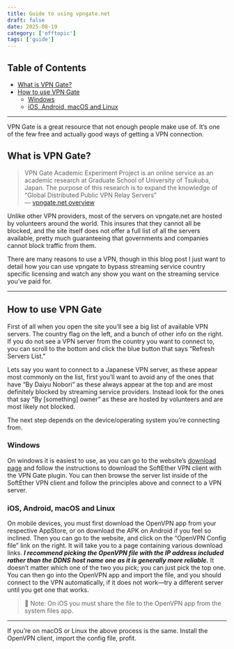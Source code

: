 ```yaml
---
title: Guide to using vpngate.net
draft: false
date: 2025-08-19
category: ['offtopic']
tags: ['guide']
---
```


## Table of Contents

- [What is VPN Gate?](#what-is-vpn-gate)
- [How to use VPN Gate](#how-to-use-vpn-gate)
  - [Windows](#windows)
  - [iOS, Android, macOS and Linux](#ios-android-macos-and-linux)

---

VPN Gate is a great resource that not enough people make use of. It’s one of the few free and actually good ways of getting a VPN connection. 

## What is VPN Gate?

> VPN Gate Academic Experiment Project is an online service as an academic research at Graduate School of University of Tsukuba, Japan. The purpose of this research is to expand the knowledge of “Global Distributed Public VPN Relay Servers”
\
— [vpngate.net overview](https://www.vpngate.net/en/about_overview.aspx)

Unlike other VPN providers, most of the servers on vpngate.net are hosted by volunteers around the world. This insures that they cannot all be blocked, and the site itself does not offer a full list of all the servers available, pretty much guaranteeing that governments and companies cannot block traffic from them.

There are many reasons to use a VPN, though in this blog post I just want to detail how you can use vpngate to bypass streaming service country specific licensing and watch any show you want on the streaming service you’ve paid for.

---

## How to use VPN Gate

First of all when you open the site you’ll see a big list of available VPN servers. The country flag on the left, and a bunch of other info on the right. If you do not see a VPN server from the country you want to connect to, you can scroll to the bottom and click the blue button that says “Refresh Servers List.”

Lets say you want to connect to a Japanese VPN server, as these appear most commonly on the list, first you’ll want to avoid any of the ones that have “By Daiyu Nobori” as these always appear at the top and are most definitely blocked by streaming service providers. Instead look for the ones that say “By [something] owner” as these are hosted by volunteers and are most likely not blocked. 

The next step depends on the device/operating system you’re connecting from.

### Windows

On windows it is easiest to use, as you can go to the website’s [download page](https://www.vpngate.net/en/download.aspx) and follow the instructions to download the SoftEther VPN client with the VPN Gate plugin. You can then browse the server list inside of the SoftEther VPN client and follow the principles above and connect to a VPN server.

### iOS, Android, macOS and Linux

On mobile devices, you must first download the OpenVPN app from your respective AppStore, or on download the APK on Android if you feel so inclined. Then you can go to the website, and click on the “OpenVPN Config file” link on the right. It will take you to a page containing various download links. ***I recommend picking the OpenVPN file with the IP address included rather than the DDNS host name one as it is generally more reliable.*** It doesn’t matter which one of the two you pick; you can just pick the top one. You can then go into the OpenVPN app and import the file, and you should connect to the VPN automatically, if it does not work—try a different server until you get one that works.

> 📝 Note:
> On iOS you must share the file to the OpenVPN app from the system files app.

---

If you’re on macOS or Linux the above process is the same. Install the OpenVPN client, import the config file, profit.
